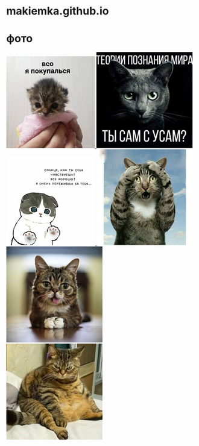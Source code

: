 # makiemka.github.io
<html lang="ru">
<head>
	<meta charset="UTF-8">
	<meta name="viewport" content="
	width=device-width, initial-scale=1">
	<title> Галерея </title>
	<link rel="stylesheet"  type="text/css" href="css/css.css">
</head>
<body>
	<main class="main">
		<h1 class='heading'>фото</h1>
		 <a target="_blank" href="img/1.jpg">
    <img src="img/1.jpg">
  </a>
  <a target="_blank" href="img/2.jpg">
    <img src="img/2.jpg">
  </a>
  <a target="_blank" href="img/3.jpg">
    <img src="img/3.jpg">
  </a>
    <a target="_blank" href="img/4.jpg">
    <img src="img/4.jpg">
  </a>
  <a target="_blank" href="img/5.jpg">
    <img src="img/5.jpg">
  </a>
  <a target="_blank" href="img/6.jpg">
    <img src="img/6.jpg">
	</main>
</body>
</html>
